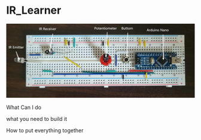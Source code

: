 # IR_Learner

![alt text](https://github.com/jiayao09/IR_Learner/blob/d7a8a0836efb85b6a72fa5c64376c9498037e5e6/Media/IR_learner.png)

What Can I do




what you need to build it





How to put everything together
